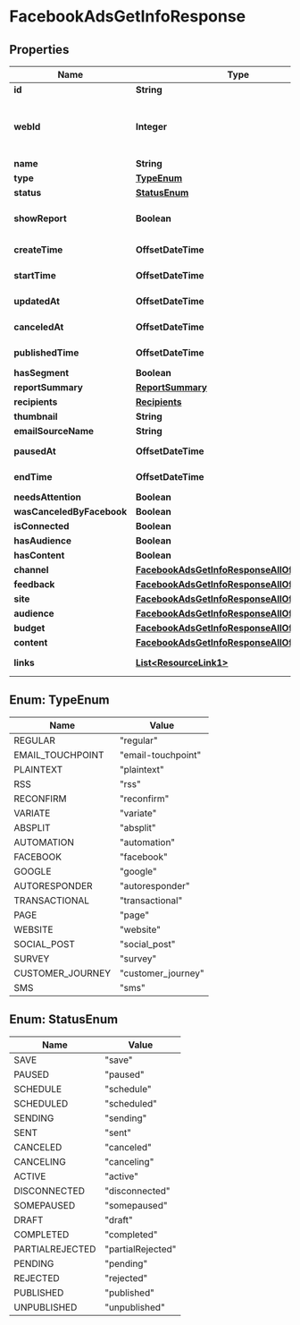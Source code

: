 

# FacebookAdsGetInfoResponse


## Properties

| Name | Type | Description | Notes |
|------------ | ------------- | ------------- | -------------|
|**id** | **String** | Unique ID of an Outreach. |  [optional] |
|**webId** | **Integer** | The ID used in the Mailchimp web application. For example, for a &#x60;regular&#x60; outreach, you can view this campaign in your Mailchimp account at &#x60;https://{dc}.admin.mailchimp.com/campaigns/show/?id&#x3D;{web_id}&#x60;. |  [optional] |
|**name** | **String** | Title or name of an Outreach. |  [optional] |
|**type** | [**TypeEnum**](#TypeEnum) | The type of outreach this object is. |  [optional] |
|**status** | [**StatusEnum**](#StatusEnum) | The status of this outreach. |  [optional] |
|**showReport** | **Boolean** | Outreach report availability. Note: This property is hotly debated in what it _should_ convey. See [MCP-1371](https://jira.mailchimp.com/browse/MCP-1371) for more context. |  [optional] |
|**createTime** | **OffsetDateTime** | The date and time the outreach was created in ISO 8601 format. |  [optional] |
|**startTime** | **OffsetDateTime** | The date and time the outreach was started in ISO 8601 format. |  [optional] |
|**updatedAt** | **OffsetDateTime** | The date and time the outreach was last updated in ISO 8601 format. |  [optional] |
|**canceledAt** | **OffsetDateTime** | The date and time the outreach was canceled in ISO 8601 format. |  [optional] |
|**publishedTime** | **OffsetDateTime** | The date and time the outreach was (or will be) published in ISO 8601 format. |  [optional] |
|**hasSegment** | **Boolean** | If this outreach targets a segment of your audience. |  [optional] |
|**reportSummary** | [**ReportSummary**](ReportSummary.md) |  |  [optional] |
|**recipients** | [**Recipients**](Recipients.md) |  |  [optional] |
|**thumbnail** | **String** | The URL of the thumbnail for this outreach. |  [optional] |
|**emailSourceName** | **String** |  |  [optional] |
|**pausedAt** | **OffsetDateTime** | The date and time the ad was paused in ISO 8601 format. |  [optional] |
|**endTime** | **OffsetDateTime** | The date and time the ad was ended in ISO 8601 format. |  [optional] |
|**needsAttention** | **Boolean** | If the ad has a problem and needs attention. |  [optional] |
|**wasCanceledByFacebook** | **Boolean** |  |  [optional] |
|**isConnected** | **Boolean** | Check if this ad is connected to a facebook page |  [optional] |
|**hasAudience** | **Boolean** | Check if this ad has audience setup |  [optional] |
|**hasContent** | **Boolean** | Check if this ad has content |  [optional] |
|**channel** | [**FacebookAdsGetInfoResponseAllOf2Channel**](FacebookAdsGetInfoResponseAllOf2Channel.md) |  |  [optional] |
|**feedback** | [**FacebookAdsGetInfoResponseAllOf2Feedback**](FacebookAdsGetInfoResponseAllOf2Feedback.md) |  |  [optional] |
|**site** | [**FacebookAdsGetInfoResponseAllOf2Site**](FacebookAdsGetInfoResponseAllOf2Site.md) |  |  [optional] |
|**audience** | [**FacebookAdsGetInfoResponseAllOf2Audience**](FacebookAdsGetInfoResponseAllOf2Audience.md) |  |  [optional] |
|**budget** | [**FacebookAdsGetInfoResponseAllOf2Budget**](FacebookAdsGetInfoResponseAllOf2Budget.md) |  |  [optional] |
|**content** | [**FacebookAdsGetInfoResponseAllOf2Content**](FacebookAdsGetInfoResponseAllOf2Content.md) |  |  [optional] |
|**links** | [**List&lt;ResourceLink1&gt;**](ResourceLink1.md) | A list of link types and descriptions for the API schema documents. |  [optional] [readonly] |



## Enum: TypeEnum

| Name | Value |
|---- | -----|
| REGULAR | &quot;regular&quot; |
| EMAIL_TOUCHPOINT | &quot;email-touchpoint&quot; |
| PLAINTEXT | &quot;plaintext&quot; |
| RSS | &quot;rss&quot; |
| RECONFIRM | &quot;reconfirm&quot; |
| VARIATE | &quot;variate&quot; |
| ABSPLIT | &quot;absplit&quot; |
| AUTOMATION | &quot;automation&quot; |
| FACEBOOK | &quot;facebook&quot; |
| GOOGLE | &quot;google&quot; |
| AUTORESPONDER | &quot;autoresponder&quot; |
| TRANSACTIONAL | &quot;transactional&quot; |
| PAGE | &quot;page&quot; |
| WEBSITE | &quot;website&quot; |
| SOCIAL_POST | &quot;social_post&quot; |
| SURVEY | &quot;survey&quot; |
| CUSTOMER_JOURNEY | &quot;customer_journey&quot; |
| SMS | &quot;sms&quot; |



## Enum: StatusEnum

| Name | Value |
|---- | -----|
| SAVE | &quot;save&quot; |
| PAUSED | &quot;paused&quot; |
| SCHEDULE | &quot;schedule&quot; |
| SCHEDULED | &quot;scheduled&quot; |
| SENDING | &quot;sending&quot; |
| SENT | &quot;sent&quot; |
| CANCELED | &quot;canceled&quot; |
| CANCELING | &quot;canceling&quot; |
| ACTIVE | &quot;active&quot; |
| DISCONNECTED | &quot;disconnected&quot; |
| SOMEPAUSED | &quot;somepaused&quot; |
| DRAFT | &quot;draft&quot; |
| COMPLETED | &quot;completed&quot; |
| PARTIALREJECTED | &quot;partialRejected&quot; |
| PENDING | &quot;pending&quot; |
| REJECTED | &quot;rejected&quot; |
| PUBLISHED | &quot;published&quot; |
| UNPUBLISHED | &quot;unpublished&quot; |



